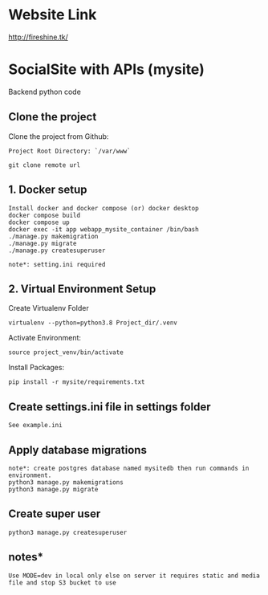 # Website Link
http://fireshine.tk/

# SocialSite with APIs (mysite)
Backend python code


## Clone the project
Clone the project from Github:

    Project Root Directory: `/var/www`

    git clone remote url


## 1. Docker setup
    Install docker and docker compose (or) docker desktop
    docker compose build
    docker compose up
    docker exec -it app webapp_mysite_container /bin/bash
    ./manage.py makemigration
    ./manage.py migrate
    ./manage.py createsuperuser

    note*: setting.ini required


## 2. Virtual Environment Setup
Create Virtualenv Folder

    virtualenv --python=python3.8 Project_dir/.venv


Activate Environment:

    source project_venv/bin/activate

Install Packages:

    pip install -r mysite/requirements.txt

## Create settings.ini file in settings folder
    See example.ini

## Apply database migrations
    note*: create postgres database named mysitedb then run commands in environment.
    python3 manage.py makemigrations
    python3 manage.py migrate

## Create super user
    python3 manage.py createsuperuser

## notes*
    Use MODE=dev in local only else on server it requires static and media file and stop S3 bucket to use
